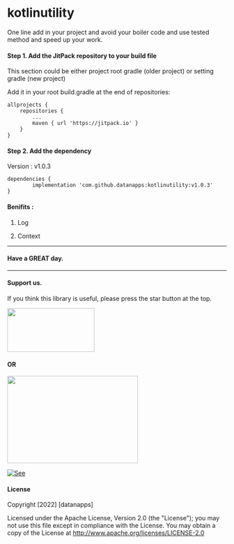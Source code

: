 # kotlinutility
One line add in your project and avoid your boiler code and use tested method and speed up your work.

#### Step 1. Add the JitPack repository to your build file 
This section could be either project root gradle (older project) or setting gradle (new project)

Add it in your root build.gradle at the end of repositories:

	allprojects {
		repositories {
			...
			maven { url 'https://jitpack.io' }
		}
	}
  
#### Step 2. Add the dependency
Version : v1.0.3

	dependencies {
	        implementation 'com.github.datanapps:kotlinutility:v1.0.3'
	}


#### Benifits :

1. Log

2. Context

---------------------------------------------

#### Have a GREAT day.

---------------------------------------------
#### Support us.

If you think this library is useful, please press the star button at the top.
 
 <img src="https://datanapps.com/public/dnarestapi/githubstar.png" height="100" width="200">


#### OR 
 
 <img src="https://datanapps.com/public/dnarestapi/naughty_smile.jpg" height="200" width="300">
 
 
 [![See](https://datanapps.com/public/dnarestapi/buy/buy_coffee2.png)](https://www.paypal.me/datanappspaynow)

  
  #### License

Copyright [2022] [datanapps]

   Licensed under the Apache License, Version 2.0 (the "License");
   you may not use this file except in compliance with the License.
   You may obtain a copy of the License at
   http://www.apache.org/licenses/LICENSE-2.0
